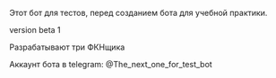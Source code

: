 Этот бот для тестов, перед созданием бота для учебной практики.

version beta 1

Разрабатывают три ФКНщика

Аккаунт бота в telegram:
@The_next_one_for_test_bot
























